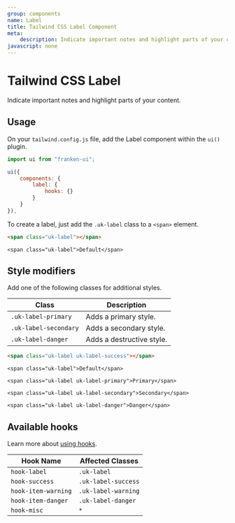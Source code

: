 ```yaml
---
group: components
name: Label
title: Tailwind CSS Label Component
meta:
    description: Indicate important notes and highlight parts of your content.
javascript: none
---
```


# Tailwind CSS Label

<p class="mt-2 text-xl text-muted-foreground">Indicate important notes and highlight parts of your content.</p>

## Usage

On your `tailwind.config.js` file, add the Label component within the `ui()` plugin.

```javascript
import ui from "franken-ui";

ui({
    components: {
        label: {
            hooks: {}
        }
    }
}),
```

To create a label, just add the `.uk-label` class to a `<span>` element.

```html
<span class="uk-label"></span>
```

```example
<span class="uk-label">Default</span>
```


## Style modifiers

Add one of the following classes for additional styles.

| Class                 | Description               |
|-----------------------|---------------------------|
| `.uk-label-primary`   | Adds a primary style.     |
| `.uk-label-secondary` | Adds a secondary style.   |
| `.uk-label-danger`    | Adds a destructive style. |

```html
<span class="uk-label uk-label-success"></span>
```

```example
<span class="uk-label">Default</span>

<span class="uk-label uk-label-primary">Primary</span>

<span class="uk-label uk-label-secondary">Secondary</span>

<span class="uk-label uk-label-danger">Danger</span>
```

## Available hooks

Learn more about [using hooks](/docs/introduction#using-hooks).

| Hook Name           | Affected Classes    |
|---------------------|---------------------|
| `hook-label`        | `.uk-label`         |
| `hook-success`      | `.uk-label-success` |
| `hook-item-warning` | `.uk-label-warning` |
| `hook-item-danger`  | `.uk-label-danger`  |
| `hook-misc`         | `*`                 |